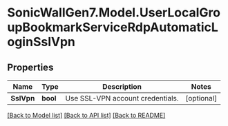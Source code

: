 # SonicWallGen7.Model.UserLocalGroupBookmarkServiceRdpAutomaticLoginSslVpn

## Properties

Name | Type | Description | Notes
------------ | ------------- | ------------- | -------------
**SslVpn** | **bool** | Use SSL-VPN account credentials. | [optional] 

[[Back to Model list]](../README.md#documentation-for-models) [[Back to API list]](../README.md#documentation-for-api-endpoints) [[Back to README]](../README.md)

